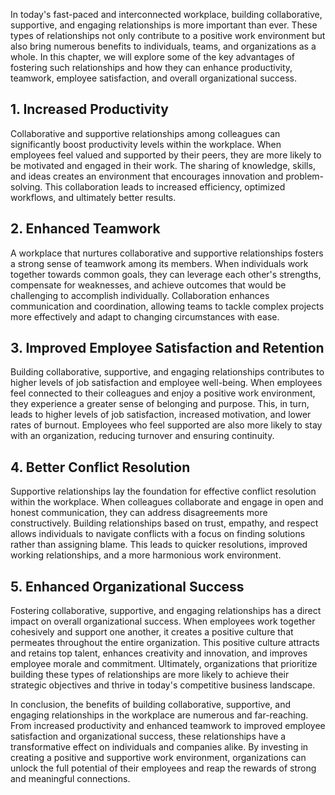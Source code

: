 
In today's fast-paced and interconnected workplace, building collaborative, supportive, and engaging relationships is more important than ever. These types of relationships not only contribute to a positive work environment but also bring numerous benefits to individuals, teams, and organizations as a whole. In this chapter, we will explore some of the key advantages of fostering such relationships and how they can enhance productivity, teamwork, employee satisfaction, and overall organizational success.

1\. Increased Productivity
-------------------------

Collaborative and supportive relationships among colleagues can significantly boost productivity levels within the workplace. When employees feel valued and supported by their peers, they are more likely to be motivated and engaged in their work. The sharing of knowledge, skills, and ideas creates an environment that encourages innovation and problem-solving. This collaboration leads to increased efficiency, optimized workflows, and ultimately better results.

2\. Enhanced Teamwork
--------------------

A workplace that nurtures collaborative and supportive relationships fosters a strong sense of teamwork among its members. When individuals work together towards common goals, they can leverage each other's strengths, compensate for weaknesses, and achieve outcomes that would be challenging to accomplish individually. Collaboration enhances communication and coordination, allowing teams to tackle complex projects more effectively and adapt to changing circumstances with ease.

3\. Improved Employee Satisfaction and Retention
-----------------------------------------------

Building collaborative, supportive, and engaging relationships contributes to higher levels of job satisfaction and employee well-being. When employees feel connected to their colleagues and enjoy a positive work environment, they experience a greater sense of belonging and purpose. This, in turn, leads to higher levels of job satisfaction, increased motivation, and lower rates of burnout. Employees who feel supported are also more likely to stay with an organization, reducing turnover and ensuring continuity.

4\. Better Conflict Resolution
-----------------------------

Supportive relationships lay the foundation for effective conflict resolution within the workplace. When colleagues collaborate and engage in open and honest communication, they can address disagreements more constructively. Building relationships based on trust, empathy, and respect allows individuals to navigate conflicts with a focus on finding solutions rather than assigning blame. This leads to quicker resolutions, improved working relationships, and a more harmonious work environment.

5\. Enhanced Organizational Success
----------------------------------

Fostering collaborative, supportive, and engaging relationships has a direct impact on overall organizational success. When employees work together cohesively and support one another, it creates a positive culture that permeates throughout the entire organization. This positive culture attracts and retains top talent, enhances creativity and innovation, and improves employee morale and commitment. Ultimately, organizations that prioritize building these types of relationships are more likely to achieve their strategic objectives and thrive in today's competitive business landscape.

In conclusion, the benefits of building collaborative, supportive, and engaging relationships in the workplace are numerous and far-reaching. From increased productivity and enhanced teamwork to improved employee satisfaction and organizational success, these relationships have a transformative effect on individuals and companies alike. By investing in creating a positive and supportive work environment, organizations can unlock the full potential of their employees and reap the rewards of strong and meaningful connections.
